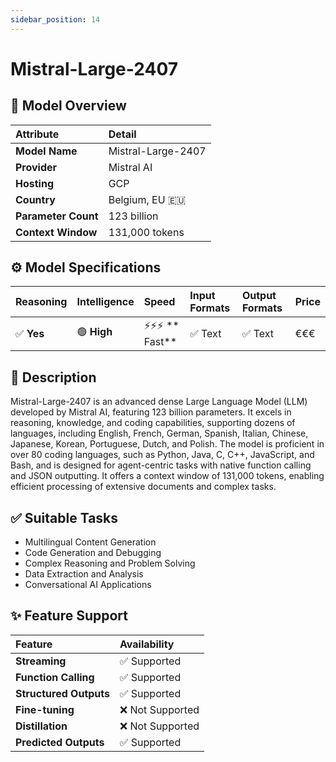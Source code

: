```yaml
---
sidebar_position: 14
---
```


# Mistral-Large-2407

## 🚀 Model Overview

| Attribute           | Detail                             |
| :------------------ | :--------------------------------- |
| **Model Name**      | Mistral-Large-2407                 |
| **Provider**        | Mistral AI                         |
| **Hosting**         | GCP                                |
| **Country**         | Belgium, EU 🇪🇺                    |
| **Parameter Count** | 123 billion                        |
| **Context Window**  | 131,000 tokens                     |

## ⚙️ Model Specifications

| Reasoning | Intelligence | Speed             | Input Formats                      | Output Formats                     | Price |
| :-------- | :----------- | :---------------- | :--------------------------------- | :--------------------------------- | :---- |
| ✅ **Yes**| 🟢 **High**  | ⚡⚡⚡ ** Fast** | ✅ Text                 | ✅ Text                 | €€€     |

## 📝 Description

Mistral-Large-2407 is an advanced dense Large Language Model (LLM) developed by Mistral AI, featuring 123 billion parameters. It excels in reasoning, knowledge, and coding capabilities, supporting dozens of languages, including English, French, German, Spanish, Italian, Chinese, Japanese, Korean, Portuguese, Dutch, and Polish. The model is proficient in over 80 coding languages, such as Python, Java, C, C++, JavaScript, and Bash, and is designed for agent-centric tasks with native function calling and JSON outputting. It offers a context window of 131,000 tokens, enabling efficient processing of extensive documents and complex tasks.

## ✅ Suitable Tasks

- Multilingual Content Generation
- Code Generation and Debugging
- Complex Reasoning and Problem Solving
- Data Extraction and Analysis
- Conversational AI Applications

## ✨ Feature Support

| Feature                | Availability     |
| :--------------------- | :--------------- |
| **Streaming**          | ✅ Supported     |
| **Function Calling**   | ✅ Supported     |
| **Structured Outputs** | ✅ Supported     |
| **Fine-tuning**        | ❌ Not Supported     |
| **Distillation**       | ❌ Not Supported |
| **Predicted Outputs**  | ✅ Supported     |
